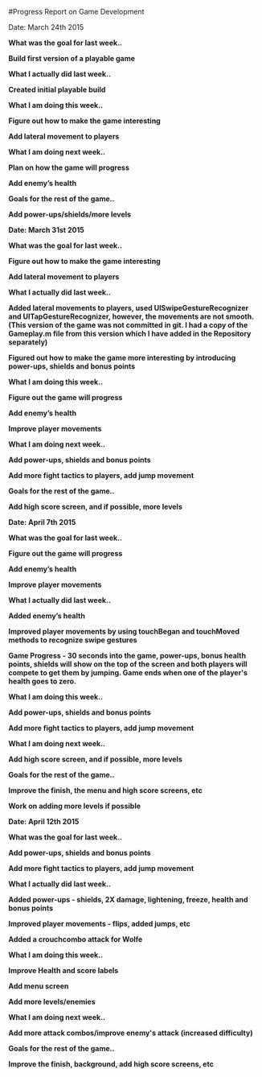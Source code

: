 #Progress Report on Game Development


Date: March 24th 2015

<b>What was the goal for last week..

Build first version of a playable game

<b>What I actually did last week..

Created initial playable build

<b>What I am doing this week..

Figure out how to make the game interesting

Add lateral movement to players

<b>What I am doing next week..

Plan on how the game will progress

Add enemy’s health

<b>Goals for the rest of the game.. 

Add power-ups/shields/more levels



Date: March 31st 2015

<b>What was the goal for last week..

Figure out how to make the game interesting

Add lateral movement to players

<b>What I actually did last week..

Added lateral movements to players, used UISwipeGestureRecognizer and UITapGestureRecognizer, however, the movements are not smooth. (This version of the game was not committed in git. I had a copy of the Gameplay.m file from this version which I have added in the Repository separately)

Figured out how to make the game more interesting by introducing power-ups, shields and bonus points

<b>What I am doing this week..

Figure out the game will progress 

Add enemy’s health

Improve player movements

<b>What I am doing next week..

Add power-ups, shields and bonus points

Add more fight tactics to players, add jump movement

<b>Goals for the rest of the game.. 

Add high score screen, and if possible, more levels



Date: April 7th 2015

<b>What was the goal for last week..

Figure out the game will progress 

Add enemy’s health

Improve player movements

<b>What I actually did last week..

Added enemy’s health

Improved player movements by using touchBegan and touchMoved methods to recognize swipe gestures

Game Progress - 30 seconds into the game, power-ups, bonus health points, shields will show on the top of the screen and both players will compete to get them by jumping. Game ends when one of the player's health goes to zero.

<b>What I am doing this week..

Add power-ups, shields and bonus points

Add more fight tactics to players, add jump movement

<b>What I am doing next week..

Add high score screen, and if possible, more levels

<b>Goals for the rest of the game.. 

Improve the finish, the menu and high score screens, etc

Work on adding more levels if possible



Date: April 12th 2015

<b>What was the goal for last week..

Add power-ups, shields and bonus points

Add more fight tactics to players, add jump movement

<b>What I actually did last week..

Added power-ups - shields, 2X damage, lightening, freeze, health and bonus points

Improved player movements - flips, added jumps, etc

Added a crouchcombo attack for Wolfe

<b>What I am doing this week..

Improve Health and score labels

Add menu screen

Add more levels/enemies

<b>What I am doing next week..

Add more attack combos/improve enemy's attack (increased difficulty)

<b>Goals for the rest of the game.. 

Improve the finish, background, add high score screens, etc

